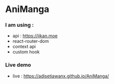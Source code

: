 # AniManga

### I am using :

- api : https://jikan.moe
- react-router-dom
- context api
- custom hook

### Live demo

- live : https://adisetiawanx.github.io/AniManga/
